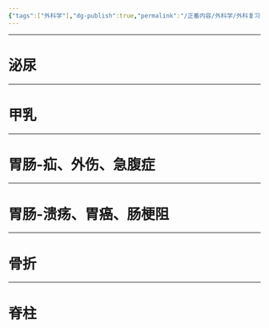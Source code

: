 ```yaml
---
{"tags":["外科学"],"dg-publish":true,"permalink":"/正番内容/外科学/外科复习/名词解释/","dgPassFrontmatter":true}
---
```


---
# 泌尿
---
# 甲乳
---
# 胃肠-疝、外伤、急腹症
---
# 胃肠-溃疡、胃癌、肠梗阻
---
# 骨折
---
# 脊柱